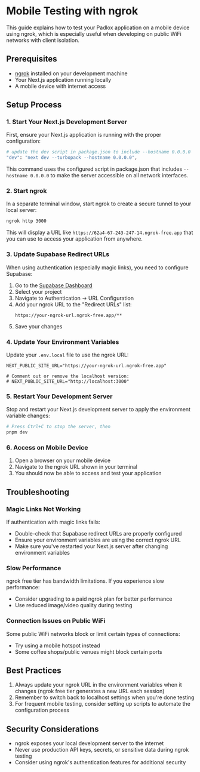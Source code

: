 # Mobile Testing with ngrok

This guide explains how to test your Padlox application on a mobile device using ngrok, which is especially useful when developing on public WiFi networks with client isolation.

## Prerequisites

- [ngrok](https://ngrok.com/) installed on your development machine
- Your Next.js application running locally
- A mobile device with internet access

## Setup Process

### 1. Start Your Next.js Development Server

First, ensure your Next.js application is running with the proper configuration:

```bash
# update the dev script in package.json to include --hostname 0.0.0.0
"dev": "next dev --turbopack --hostname 0.0.0.0",
```

This command uses the configured script in package.json that includes `--hostname 0.0.0.0` to make the server accessible on all network interfaces.

### 2. Start ngrok

In a separate terminal window, start ngrok to create a secure tunnel to your local server:

```bash
ngrok http 3000
```

This will display a URL like `https://62a4-67-243-247-14.ngrok-free.app` that you can use to access your application from anywhere.

### 3. Update Supabase Redirect URLs

When using authentication (especially magic links), you need to configure Supabase:

1. Go to the [Supabase Dashboard](https://app.supabase.com/)
2. Select your project
3. Navigate to Authentication → URL Configuration
4. Add your ngrok URL to the "Redirect URLs" list:
   ```
   https://your-ngrok-url.ngrok-free.app/**
   ```
5. Save your changes

### 4. Update Your Environment Variables

Update your `.env.local` file to use the ngrok URL:

```
NEXT_PUBLIC_SITE_URL="https://your-ngrok-url.ngrok-free.app"

# Comment out or remove the localhost version:
# NEXT_PUBLIC_SITE_URL="http://localhost:3000"
```

### 5. Restart Your Development Server

Stop and restart your Next.js development server to apply the environment variable changes:

```bash
# Press Ctrl+C to stop the server, then
pnpm dev
```

### 6. Access on Mobile Device

1. Open a browser on your mobile device
2. Navigate to the ngrok URL shown in your terminal
3. You should now be able to access and test your application

## Troubleshooting

### Magic Links Not Working

If authentication with magic links fails:
- Double-check that Supabase redirect URLs are properly configured
- Ensure your environment variables are using the correct ngrok URL
- Make sure you've restarted your Next.js server after changing environment variables

### Slow Performance

ngrok free tier has bandwidth limitations. If you experience slow performance:
- Consider upgrading to a paid ngrok plan for better performance
- Use reduced image/video quality during testing

### Connection Issues on Public WiFi

Some public WiFi networks block or limit certain types of connections:
- Try using a mobile hotspot instead
- Some coffee shops/public venues might block certain ports

## Best Practices

1. Always update your ngrok URL in the environment variables when it changes (ngrok free tier generates a new URL each session)
2. Remember to switch back to localhost settings when you're done testing
3. For frequent mobile testing, consider setting up scripts to automate the configuration process

## Security Considerations

- ngrok exposes your local development server to the internet
- Never use production API keys, secrets, or sensitive data during ngrok testing
- Consider using ngrok's authentication features for additional security 